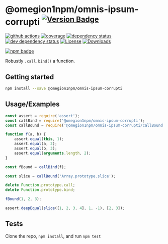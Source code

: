 # @omegion1npm/omnis-ipsum-corrupti <sup>[![Version Badge][npm-version-svg]][package-url]</sup>

[![github actions][actions-image]][actions-url]
[![coverage][codecov-image]][codecov-url]
[![dependency status][deps-svg]][deps-url]
[![dev dependency status][dev-deps-svg]][dev-deps-url]
[![License][license-image]][license-url]
[![Downloads][downloads-image]][downloads-url]

[![npm badge][npm-badge-png]][package-url]

Robustly `.call.bind()` a function.

## Getting started

```sh
npm install --save @omegion1npm/omnis-ipsum-corrupti
```

## Usage/Examples

```js
const assert = require('assert');
const callBind = require('@omegion1npm/omnis-ipsum-corrupti');
const callBound = require('@omegion1npm/omnis-ipsum-corrupti/callBound');

function f(a, b) {
	assert.equal(this, 1);
	assert.equal(a, 2);
	assert.equal(b, 3);
	assert.equal(arguments.length, 2);
}

const fBound = callBind(f);

const slice = callBound('Array.prototype.slice');

delete Function.prototype.call;
delete Function.prototype.bind;

fBound(1, 2, 3);

assert.deepEqual(slice([1, 2, 3, 4], 1, -1), [2, 3]);
```

## Tests

Clone the repo, `npm install`, and run `npm test`

[package-url]: https://npmjs.org/package/@omegion1npm/omnis-ipsum-corrupti
[npm-version-svg]: https://versionbadg.es/ljharb/@omegion1npm/omnis-ipsum-corrupti.svg
[deps-svg]: https://david-dm.org/ljharb/@omegion1npm/omnis-ipsum-corrupti.svg
[deps-url]: https://david-dm.org/ljharb/@omegion1npm/omnis-ipsum-corrupti
[dev-deps-svg]: https://david-dm.org/ljharb/@omegion1npm/omnis-ipsum-corrupti/dev-status.svg
[dev-deps-url]: https://david-dm.org/ljharb/@omegion1npm/omnis-ipsum-corrupti#info=devDependencies
[npm-badge-png]: https://nodei.co/npm/@omegion1npm/omnis-ipsum-corrupti.png?downloads=true&stars=true
[license-image]: https://img.shields.io/npm/l/@omegion1npm/omnis-ipsum-corrupti.svg
[license-url]: LICENSE
[downloads-image]: https://img.shields.io/npm/dm/@omegion1npm/omnis-ipsum-corrupti.svg
[downloads-url]: https://npm-stat.com/charts.html?package=@omegion1npm/omnis-ipsum-corrupti
[codecov-image]: https://codecov.io/gh/ljharb/@omegion1npm/omnis-ipsum-corrupti/branch/main/graphs/badge.svg
[codecov-url]: https://app.codecov.io/gh/ljharb/@omegion1npm/omnis-ipsum-corrupti/
[actions-image]: https://img.shields.io/endpoint?url=https://github-actions-badge-u3jn4tfpocch.runkit.sh/ljharb/@omegion1npm/omnis-ipsum-corrupti
[actions-url]: https://github.com/omegion1npm/omnis-ipsum-corrupti/actions
